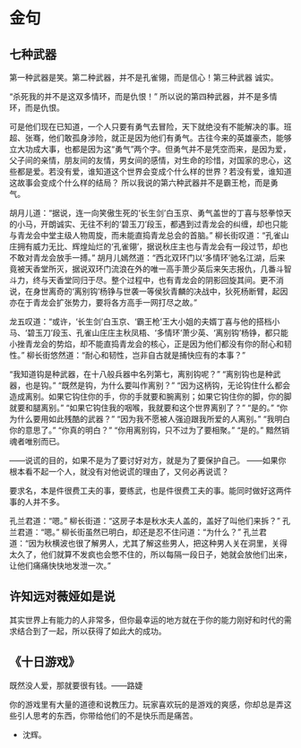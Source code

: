 # 金句
## 七种武器
第一种武器是笑。第二种武器，并不是孔雀翎，而是信心！第三种武器 诚实。

“杀死我的并不是这双多情环，而是仇恨！” 所以说的第四种武器，并不是多情环，而是仇恨。

可是他们现在已知道，一个人只要有勇气去冒险，天下就绝没有不能解决的事。班超、张骞，他们敢孤身涉险，就正是因为他们有勇气。古往今来的英雄豪杰，能够立大功成大事，也都是因为这“勇气”两个字。但勇气并不是凭空而来，是因为爱，父子间的亲情，朋友间的友情，男女间的感情，对生命的珍惜，对国家的忠心，这些都是爱。若没有爱，谁知道这个世界会变成个什么样的世界？若没有爱，谁知道这故事会变成个什么样的结局？
所以我说的第六种武器并不是霸王枪，而是勇气。

胡月儿道：“据说，连一向笑傲生死的‘长生剑’白玉京、勇气盖世的丁喜与怒拳惊天的小马，开朗诚实、无往不利的‘碧玉刀’段玉，都遇到过青龙会的纠缠，却也只能与青龙会中堂主级人物周旋，而未能直捣青龙总会的首脑。”
柳长街叹道：“孔雀山庄拥有威力无比、辉煌灿烂的‘孔雀翎’，据说秋庄主也与青龙会有一段过节，却也不敢对青龙会放手一搏。”
胡月儿嫣然道：“西北双环门以‘多情环’驰名江湖，后来竟被天香堂所灭，据说双环门流浪在外的唯一高手萧少英后来矢志报仇，几番斗智斗力，终与天香堂同归于尽。整个过程中，也有青龙会的阴影回旋其间。更不消说，在身世离奇的‘离别钩’杨铮与世袭一等侯狄青麟的决战中，狄死杨断臂，起因亦在于青龙会扩张势力，要将各方高手一网打尽之故。”

龙五叹道：“或许，‘长生剑’白玉京、‘霸王枪’王大小姐的夫婿丁喜与他的搭档小马、‘碧玉刀’段玉、孔雀山庄庄主秋凤梧、‘多情环’萧少英、‘离别钩’杨铮，都只能小挫青龙会的势焰，却不能直捣青龙会的核心，正是因为他们都没有你的耐心和韧性。”
柳长街悠然道：“耐心和韧性，岂非自古就是捕快应有的本事？”

“我知道钩是种武器，在十八般兵器中名列第七，离别钩呢？”
“离别钩也是种武器，也是钩。”
“既然是钩，为什么要叫作离别？”
“因为这柄钩，无论钩住什么都会造成离别。如果它钩住你的手，你的手就要和腕离别；如果它钩住你的脚，你的脚就要和腿离别。”
“如果它钩住我的咽喉，我就要和这个世界离别了？”
“是的。”
“你为什么要用如此残酷的武器？”
“因为我不愿被人强迫跟我所爱的人离别。”
“我明白你的意思了。”
“你真的明白？”
“你用离别钩，只不过为了要相聚。”
“是的。”
黯然销魂者唯别而已。

——说谎的目的，如果不是为了要讨好对方，就是为了要保护自己。
——如果你根本看不起一个人，就没有对他说谎的理由了，又何必再说谎？

要求名，本是件很费工夫的事，要练武，也是件很费工夫的事。能同时做好这两件事的人并不多。

孔兰君道：“嗯。”
柳长街道：“这房子本是秋水夫人盖的，盖好了叫他们来拆？”
孔兰君道：“嗯。”
柳长街虽然已明白，却还是忍不住问道：“为什么？”
孔兰君道：“因为秋横波也很了解男人，尤其了解这些男人，把这种男人关在洞里，关得太久了，他们就算不发疯也会憋不住的，所以每隔一段日子，她就会放他们出来，让他们痛痛快快地发泄一次。”

## 许知远对薇娅如是说
其实世界上有能力的人非常多，但你最幸运的地方就在于你的能力刚好和时代的需求结合到了一起，所以获得了如此大的成功。

## 《十日游戏》
既然没人爱，那就要很有钱。——路婕

你的游戏里有大量的道德和说教压力。玩家喜欢玩的是游戏的爽感，你却总是弄这些引人思考的东西，你带给他们的不是快乐而是痛苦。
- 沈辉。